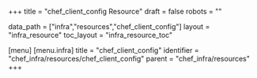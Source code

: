 +++
title = "chef_client_config Resource"
draft = false
robots = ""

data_path = ["infra","resources","chef_client_config"]
layout = "infra_resource"
toc_layout = "infra_resource_toc"

[menu]
  [menu.infra]
    title = "chef_client_config"
    identifier = "chef_infra/resources/chef_client_config"
    parent = "chef_infra/resources"
+++

<!-- The contents of this page are automatically generated from the chef_client_config.yaml file in the data/infra/resources directory. -->
<!-- To suggest a change, edit the https://github.com/chef/chef/blob/main/lib/chef/resource/chef_client_config.rb file and submit a pull request to the https://github.com/chef/chef repository. -->
<!-- markdownlint-disable-file -->
